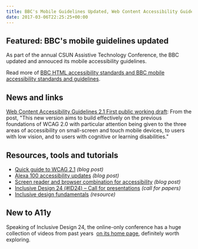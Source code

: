 ```yaml
---
title: BBC's Mobile Guidelines Updated, Web Content Accessibility Guidelines 2.1 Draft, ID24 Call for Papers and More
date: 2017-03-06T22:25:25+00:00
---
```


## Featured: BBC's mobile guidelines updated

As part of the annual CSUN Assistive Technology Conference, the BBC updated and annouced its mobile accessibility guidelines.

Read more of [BBC HTML accessibility standards and BBC mobile accessibility standards and guidelines](http://www.bbc.co.uk/guidelines/futuremedia/accessibility/).

## News and links


[Web Content Accessibility Guidelines 2.1 First public working draft](https://www.w3.org/blog/2017/02/wcag21-fpwd/): From the post, "This new version aims to build effectively on the previous foundations of WCAG 2.0 with particular attention being given to the three areas of accessibility on small-screen and touch mobile devices, to users with low vision, and to users with cognitive or learning disabilities."

## Resources, tools and tutorials

* [Quick guide to WCAG 2.1](http://davidmacd.com/blog/wcag-2.1-quick-guide.html) _(blog post)_
* [Alexa 100 accessibility updates](http://webaim.org/blog/alexa-100-accessibility-updates/) _(blog post)_
* [Screen reader and browser combination for accessibility](http://www.maxability.co.in/2017/02/screen-reader-and-browser-combination-for-accessibility/) _(blog post)_
* [Inclusive Design 24 (#ID24) – Call for presentations](https://www.paciellogroup.com/blog/2017/02/inclusive-design-24-id24-call-for-papers/) _(call for papers)_
* [Inclusive design fundamentals](https://isner.github.io/inclusive-design-fundamentals/) _(resource)_

## New to A11y

Speaking of Inclusive Design 24, the online-only conference has a huge collection of videos from past years  [on its home page](http://www.inclusivedesign24.org/), definitely worth exploring.